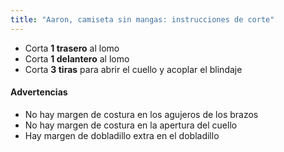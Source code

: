 ```yaml
---
title: "Aaron, camiseta sin mangas: instrucciones de corte"
---
```


- Corta **1 trasero** al lomo
- Corta **1 delantero** al lomo
- Corta **3 tiras** para abrir el cuello y acoplar el blindaje

<Warning>

#### Advertencias

 - No hay margen de costura en los agujeros de los brazos 
 - No hay margen de costura en la apertura del cuello
 - Hay margen de dobladillo extra en el dobladillo

</Warning>
